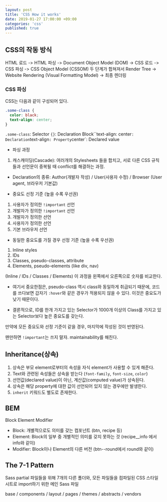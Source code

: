 ```yaml
---
layout: post
title: 'CSS How it works'
date: 2019-01-27 17:00:00 +09:00
categories: 'css'
published: true
---
```


## CSS의 작동 방식

HTML 로드 -> HTML 파싱 -> Document Object Model (DOM)
-> CSS 로드 -> CSS 파싱 -> CSS Object Model (CSSOM)
두 단계가 합쳐져서 Render Tree -> Website Rendering (Visual Formatting Model) -> 최종 렌더링

### CSS 파싱

CSS는 다음과 같이 구성되어 있다.

```css
.some-class {
  color: black;
  text-align: center;
}
```

`.some-class`: Selector
`{}`: Declaration Block``text-align: center`: Declaration`text-align`: Property`center`: Declared value

- 파싱 과정

1. 캐스캐이딩(Cascade): 여러개의 Stylesheets 들을 합치고, 서로 다른 CSS 규칙들과 선언문이 중복될 때 conflict를 해결하는 과정.

- Declaration의 종류: Author(개발자 작성) / User(사용자 수정) / Browser (User agent, 브라우저 기본값)

* 중요도 선정 기준 (높을 수록 우선권)

1. 사용자가 정의한 `!important` 선언
2. 개발자가 정의한 `!important` 선언
3. 개발자가 정의한 선언
4. 사용자가 정의한 선언
5. 기본 브라우저 선언

- 동일한 중요도를 가질 경우 선정 기준 (높을 수록 우선권)

1. Inline styles
2. IDs
3. Classes, pseudo-classes, attribute
4. Elements, pseudo-elements (like div, nav)

(Inline / IDs / Classes / Elements) 이 과정을 왼쪽에서 오른쪽으로 숫자를 비교한다.

- 여기서 중요한점은, pseudo-class 역시 class와 동일하게 취급되기 때문에, 코드를 쓰다보면 갑자기 `:hover`와 같은 경우가 적용되지 않을 수 있다. 이것은 중요도가 낮기 때문이다.

- 결론적으로, ID를 한개 가지고 있는 Selector가 1000개 이상의 Class를 가지고 있는 Selector보다 높은 중요도를 갖는다.

만약에 모든 중요도와 선정 기준이 같을 경우, 마지막에 작성된 것이 반영된다.

왠만하면 `!important`는 쓰지 말자. maintainability를 해친다.

## Inheritance(상속)

1. 상속은 부모 element로부터의 속성을 자식 element가 사용할 수 있게 해준다.
2. Text와 관련된 속성들은 상속을 받는다 (`font-family`, `font-size`, `color`)
3. 선언값(declared value)이 아닌, 계산값(computed value)가 상속된다.
4. 상속은 해당 property에 대한 값이 선언되어 있지 않는 경우에만 발생한다.
5. `inherit` 키워드도 별도로 존재한다.

## BEM

Block Element Modifier

- Block: 개별적으로도 의미를 갖는 컴포넌트 (btn, recipe 등)
- Element: Block의 일부 중 개별적인 의미를 갖지 못하는 것 (recipe\_\_info 에서 info와 같이)
- Modifier: Block이나 Element의 다른 버전 (btn--round에서 round와 같이)

## The 7-1 Pattern

Sass partial 파일들을 위해 7개의 다른 폴더와, 모든 파일들을 컴파일된 CSS 스타일시트로 import하기 위한 메인 Sass 파일

base / components / layout / pages / themes / abstracts / vendors

